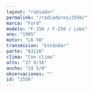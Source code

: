 ```yaml
---
layout: "radiador"
permalink: "/radiadores/2556/"
marca: "Ford"
modelo: "F-150 / F-250 / Lobo"
ano: "1985"
motor: "L6 V8"
transmision: "Estándar"
parte: "63116"
clima: "Con clima"
alto: "27 9/16"
ancho: "19 5/8"
observaciones: ""
id: "2556"
---
```


